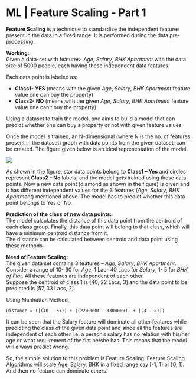 ﻿# ML | Feature Scaling - Part 1
**Feature Scaling** is a technique to standardize the independent features present in the data in a fixed range. It is performed during the data pre-processing. 

**Working:**   
Given a data-set with features- _Age_, _Salary_, _BHK Apartment_ with the data size of 5000 people, each having these independent data features. 

Each data point is labeled as: 

*   **Class1- YES** (means with the given _Age_, _Salary_, _BHK Apartment_ feature value one can buy the property)
*   **Class2- NO** (means with the given _Age_, _Salary_, _BHK Apartment_ feature value one can’t buy the property).

Using a dataset to train the model, one aims to build a model that can predict whether one can buy a property or not with given feature values. 

Once the model is trained, an N-dimensional (where N is the no. of features present in the dataset) graph with data points from the given dataset, can be created. The figure given below is an ideal representation of the model.  

![](https://media.geeksforgeeks.org/wp-content/uploads/Feature.jpg)

As shown in the figure, star data points belong to **Class1 – Yes** and circles represent **Class2 – No** labels, and the model gets trained using these data points. Now a new data point (diamond as shown in the figure) is given and it has different independent values for the 3 features (_Age_, _Salary_, _BHK Apartment_) mentioned above. The model has to predict whether this data point belongs to Yes or No. 

**Prediction of the class of new data points:**   
The model calculates the distance of this data point from the centroid of each class group. Finally, this data point will belong to that class, which will have a minimum centroid distance from it.   
The distance can be calculated between centroid and data point using these methods- 

**Need of Feature Scaling:**   
The given data set contains 3 features – _Age_, _Salary_, _BHK Apartment_. Consider a range of 10- 60 for _Age_, 1 Lac- 40 Lacs for _Salary_, 1- 5 for _BHK of Flat_. All these features are independent of each other.   
Suppose the centroid of class 1 is \[40, 22 Lacs, 3\] and the data point to be predicted is \[57, 33 Lacs, 2\]. 

Using Manhattan Method, 

```
Distance = (|(40 - 57)| + |(2200000 - 3300000)| + |(3 - 2)|)
```


It can be seen that the Salary feature will dominate all other features while predicting the class of the given data point and since all the features are independent of each other i.e. a person’s salary has no relation with his/her age or what requirement of the flat he/she has. This means that the model will always predict wrong. 

So, the simple solution to this problem is Feature Scaling. Feature Scaling Algorithms will scale Age, Salary, BHK in a fixed range say \[-1, 1\] or \[0, 1\]. And then no feature can dominate others. 

  


